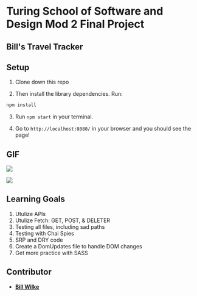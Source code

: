# Turing School of Software and Design Mod 2 Final Project

## Bill's Travel Tracker

## Setup

1. Clone down this repo

2. Then install the library dependencies. Run:

```bash
npm install
```

3. Run `npm start` in your terminal. 

4. Go to `http://localhost:8080/` in your browser and you should see the page!

## GIF

  <a href="https://media.giphy.com/media/Ss5IpNutb173Rvhaua/giphy-downsized.gif"><img          src="https://media.giphy.com/media/Ss5IpNutb173Rvhaua/giphy-downsized.gif"/></a>

  <a href="https://media.giphy.com/media/ZccjBpcVa3EailBzki/giphy-downsized.gif"><img          src="https://media.giphy.com/media/ZccjBpcVa3EailBzki/giphy-downsized.gif"/></a>


## Learning Goals

1. Utulize APIs 
2. Utulize Fetch: GET, POST, & DELETER
3. Testing all files, including sad paths
4. Testing with Chai Spies
5. SRP and DRY code
6. Create a DomUpdates file to handle DOM changes
7. Get more practice with SASS


## Contributor

* **[Bill Wilke](https://github.com/billwilke42)**
